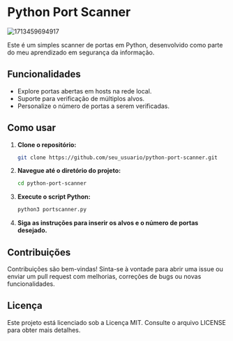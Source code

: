 # Python Port Scanner

![1713459694917](https://github.com/felipedasvrosa-sudo/portscanner/assets/144747634/61612982-b3ff-4eb0-8bb9-d98cc86cb02b)

Este é um simples scanner de portas em Python, desenvolvido como parte do meu aprendizado em segurança da informação.

## Funcionalidades

- Explore portas abertas em hosts na rede local.
- Suporte para verificação de múltiplos alvos.
- Personalize o número de portas a serem verificadas.

## Como usar

1. **Clone o repositório:**
   ```bash
   git clone https://github.com/seu_usuario/python-port-scanner.git
   ```
2. **Navegue até o diretório do projeto:**
   ```bash
   cd python-port-scanner
   ```
3. **Execute o script Python:**
   ```bash
   python3 portscanner.py
   ```
4. **Siga as instruções para inserir os alvos e o número de portas desejado.**

## Contribuições

Contribuições são bem-vindas! Sinta-se à vontade para abrir uma issue ou enviar um pull request com melhorias, correções de bugs ou novas funcionalidades.

## Licença

Este projeto está licenciado sob a Licença MIT. Consulte o arquivo LICENSE para obter mais detalhes.

